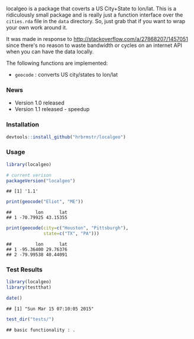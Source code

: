 localgeo is a package that coverts a US City+State to lon/lat. This is a ridiculously small package and is really just a function interface over the `cities.rda` file in the `data` directory. So, just grab that if you want to wrap your own work around it.

It was made in response to <http://stackoverflow.com/a/27868207/1457051> since there's no reason to waste bandwidth or cycles on an internet API when you can have the data locally.

The following functions are implemented:

-   `geocode` : converts US city/states to lon/lat

### News

-   Version 1.0 released
-   Version 1.1 released - speedup

### Installation

``` r
devtools::install_github("hrbrmstr/localgeo")
```

### Usage

``` r
library(localgeo)

# current verison
packageVersion("localgeo")
```

    ## [1] '1.1'

``` r
print(geocode("Eliot", "ME"))
```

    ##         lon      lat
    ## 1 -70.79925 43.15355

``` r
print(geocode(city=c("Houston", "Pittsburgh"),
              state=c("TX", "PA")))
```

    ##         lon      lat
    ## 1 -95.36400 29.76376
    ## 2 -79.99538 40.44091

### Test Results

``` r
library(localgeo)
library(testthat)

date()
```

    ## [1] "Sun Mar 15 07:10:05 2015"

``` r
test_dir("tests/")
```

    ## basic functionality : .
